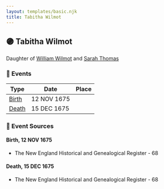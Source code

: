 ```yaml
---
layout: templates/basic.njk
title: Tabitha Wilmot
---
```

## 🟣 Tabitha Wilmot

Daughter of [William Wilmot](/people/4/47205976) and [Sarah Thomas](/people/2/28506175)

### 📆 Events

Type | Date | Place
------ | ------ | ------
[Birth](#event-e961a47c-b7f8-4f7a-bf54-aeb33f133ee6) | 12 NOV 1675 |
[Death](#event-4104632a-d378-43bf-b51a-bc1e34603059) | 15 DEC 1675 |

### 📰 Event Sources

#### <a id="event-e961a47c-b7f8-4f7a-bf54-aeb33f133ee6"></a> Birth, 12 NOV 1675
* The New England Historical and Genealogical Register  - 68

#### <a id="event-4104632a-d378-43bf-b51a-bc1e34603059"></a> Death, 15 DEC 1675
* The New England Historical and Genealogical Register  - 68